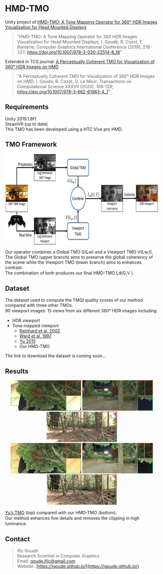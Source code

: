 # HMD-TMO

Unity project of [HMD-TMO: A Tone Mapping Operator for 360° HDR Images Visualization for Head Mounted Displays](https://hal.archives-ouvertes.fr/hal-02301430)

> "HMD-TMO: A Tone Mapping Operator for 360 HDR Images Visualization for Head Mounted Displays; I. Goudé, R. Cozot, F. Banterle; Computer Graphics International Conference (2019), 216-227; https://doi.org/10.1007/978-3-030-22514-8_18"

Extended in TCS journal: [A Perceptually Coherent TMO for Visualization of 360° HDR Images on HMD](https://hal.archives-ouvertes.fr/hal-02912340)

> "A Perceptually Coherent TMO for Visualization of 360° HDR Images on HMD; I. Goudé, R. Cozot, O. Le Meur; Transactions on Computational Science XXXVII (2020), 109-128; https://doi.org/10.1007/978-3-662-61983-4_7"

## Requirements

Unity 2019.1.8f1  
SteamVR (up to date)  
This TMO has been developed using a HTC Vive pro HMD.

## TMO Framework

<html>
    <body>
        <p align="center"><img src="Docs/images/TMO_Framework.png" alt="TMO Framework" height="300" align="middle"></p>
    </body>
</html>

Our operator combines a Global TMO G(Lw) and a Viewport TMO V(Lw,t).  
The Global TMO (upper branch) aims to preserve the global coherency of the scene while the Viewport TMO (lower branch) aims to enhances contrast.  
The combination of both produces our ﬁnal HMD-TMO Ld(G,V ).

## Dataset

The dataset used to compute the TMQI quality scores of our method compared with three other TMOs.  
90 viewport images: 15 views from six diﬀerent 360° HDR images including:
  * HDR viewport  
  * Tone mapped viewport  
    * [Reinhard et al. 2002](https://dl.acm.org/doi/abs/10.1145/566570.566575)    
    * [Ward et al. 1997](https://ieeexplore.ieee.org/abstract/document/646233)  
    * [Yu 2015](https://pdfs.semanticscholar.org/4dfd/c1708674cfe8b6e388ead904a5cb54d236dd.pdf)  
    * Our HMD-TMO  


The link to download the dataset is coming soon...


## Results

<html>
    <body>
        <p align="center">
            <img src="Docs/images/Tree_yu.png" alt="TMO Framework" height="100" >
            <img src="Docs/images/Village_yu.png" alt="TMO Framework" height="100">
            <img src="Docs/images/Forest_yu.png" alt="TMO Framework" height="100"> <br />
            <img src="Docs/images/Tree_our.png" alt="TMO Framework" height="100">
            <img src="Docs/images/Village_our.png" alt="TMO Framework" height="100">
            <img src="Docs/images/Forest_our.png" alt="TMO Framework" height="100">
        </p>
    </body>
</html>

[Yu’s TMO](https://pdfs.semanticscholar.org/4dfd/c1708674cfe8b6e388ead904a5cb54d236dd.pdf) (top) compared with our HMD-TMO (bottom).  
Our method enhances ﬁne details and removes the clipping in high luminance.


## Contact

> Ific Goudé <br />
Research Scientist in Computer Graphics <br />
Email: goude.ific@gmail.com <br />
Website: [https://igoude.github.io/](https://igoude.github.io/)
